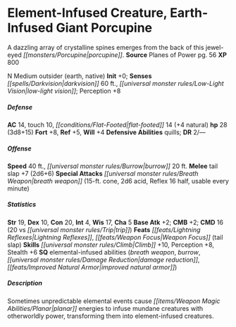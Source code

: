 ﻿---
cssclass: [monsters]
title1: Element-Infused Creature, Earth-Infused Giant Porcupine
desc_short: A dazzling array of crystalline spines emerges from the back of this jewel-eyed
  porcupine.
title2: Earth-Infused Giant Porcupine
CR: 3
sources:
- name: Planes of Power
  page: 56
  link: http://paizo.com/products/btpy9ng0?Pathfinder-Campaign-Setting-Planes-of-Power
XP: 800
alignment: N
size: Medium
type: outsider
subtypes:
- earth
- native
initiative:
  bonus: 0
senses:
  darkvision: 60
  low-light vision: true
AC:
  AC: 14
  touch: 10
  flat_footed: 14
  components:
    natural: 4
HP:
  HP: 28
  long: 3d8+15
saves:
  fort: 8
  ref: 5
  will: 4
defensive_abilities:
- quills
DR:
- amount: 2
  weakness: '-'
speeds:
  base: 40
  burrow: 20
attacks:
  melee:
  - - text: tail slap +7 (2d6+6)
      entries:
      - - damage: 2d6+6
      attack: tail slap
      bonus:
      - 7
  special:
  - breath weapon (15-ft. cone, 2d6 acid, Reflex 16 half, usable every minute)
ability_scores:
  STR: 19
  DEX: 10
  CON: 20
  INT: 4
  WIS: 17
  CHA: 5
BAB: 2
CMB: 2
CMD: 16
CMD_other: 20 vs trip
feats:
- name: Lightning Reflexes
- name: Weapon Focus (tail slap)
skills:
  Climb: 10
  Perception: 8
  Stealth: 6
special_qualities:
- elemental-infused abilities (breath weapon, burrow, damage reduction, improved natural
  armor)
desc_long: Sometimes unpredictable elemental events cause planar energies to infuse
  mundane creatures with otherworldly power, transforming them into element-infused
  creatures.

---

# Element-Infused Creature, Earth-Infused Giant Porcupine
A dazzling array of crystalline spines emerges from the back of this jewel-eyed _[[monsters/Porcupine|porcupine]]_.
**Source** Planes of Power pg. 56
**XP** 800

N Medium outsider (earth, native)
**Init** +0; **Senses** _[[spells/Darkvision|darkvision]]_ 60 ft., _[[universal monster rules/Low-Light Vision|low-light vision]]_; Perception +8

##### Defense

**AC** 14, touch 10, _[[conditions/Flat-Footed|flat-footed]]_ 14 (+4 natural)
**hp** 28 (3d8+15)
**Fort** +8, **Ref** +5, **Will** +4
**Defensive Abilities** quills; **DR** 2/—

##### Offense
**Speed** 40 ft., _[[universal monster rules/Burrow|burrow]]_ 20 ft.
**Melee** tail slap +7 (2d6+6)
**Special Attacks** _[[universal monster rules/Breath Weapon|breath weapon]]_ (15-ft. cone, 2d6 acid, Reflex 16 half, usable every minute)

##### Statistics
**Str** 19, **Dex** 10, **Con** 20, **Int** 4, **Wis** 17, **Cha** 5
**Base Atk** +2; **CMB** +2; **CMD** 16 (20 vs _[[universal monster rules/Trip|trip]]_)
**Feats** _[[feats/Lightning Reflexes|Lightning Reflexes]]_, _[[feats/Weapon Focus|Weapon Focus]]_ (tail slap)
**Skills** _[[universal monster rules/Climb|Climb]]_ +10, Perception +8, Stealth +6
**SQ** elemental-infused abilities (_breath weapon_, _burrow_, _[[universal monster rules/Damage Reduction|damage reduction]]_, _[[feats/Improved Natural Armor|improved natural armor]]_)

##### Description

Sometimes unpredictable elemental events cause _[[items/Weapon Magic Abilities/Planar|planar]]_ energies to infuse mundane creatures with otherworldly power, transforming them into element-infused creatures.